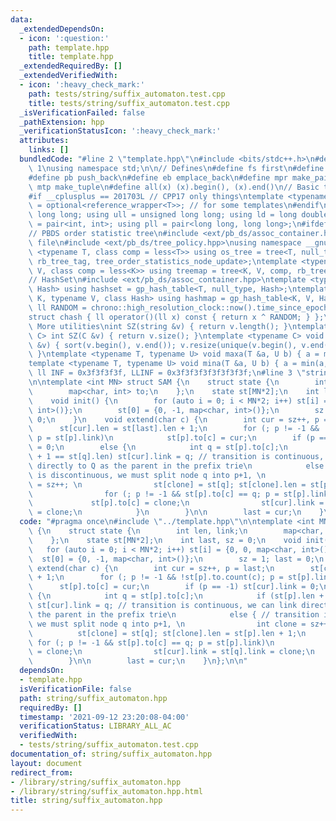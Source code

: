 ```yaml
---
data:
  _extendedDependsOn:
  - icon: ':question:'
    path: template.hpp
    title: template.hpp
  _extendedRequiredBy: []
  _extendedVerifiedWith:
  - icon: ':heavy_check_mark:'
    path: tests/string/suffix_automaton.test.cpp
    title: tests/string/suffix_automaton.test.cpp
  _isVerificationFailed: false
  _pathExtension: hpp
  _verificationStatusIcon: ':heavy_check_mark:'
  attributes:
    links: []
  bundledCode: "#line 2 \"template.hpp\"\n#include <bits/stdc++.h>\n#define DEBUG\
    \ 1\nusing namespace std;\n\n// Defines\n#define fs first\n#define sn second\n\
    #define pb push_back\n#define eb emplace_back\n#define mpr make_pair\n#define\
    \ mtp make_tuple\n#define all(x) (x).begin(), (x).end()\n// Basic type definitions\n\
    #if __cplusplus == 201703L // CPP17 only things\ntemplate <typename T> using opt_ref\
    \ = optional<reference_wrapper<T>>; // for some templates\n#endif\nusing ll =\
    \ long long; using ull = unsigned long long; using ld = long double;\nusing pii\
    \ = pair<int, int>; using pll = pair<long long, long long>;\n#ifdef __GNUG__\n\
    // PBDS order statistic tree\n#include <ext/pb_ds/assoc_container.hpp> // Common\
    \ file\n#include <ext/pb_ds/tree_policy.hpp>\nusing namespace __gnu_pbds;\ntemplate\
    \ <typename T, class comp = less<T>> using os_tree = tree<T, null_type, comp,\
    \ rb_tree_tag, tree_order_statistics_node_update>;\ntemplate <typename K, typename\
    \ V, class comp = less<K>> using treemap = tree<K, V, comp, rb_tree_tag, tree_order_statistics_node_update>;\n\
    // HashSet\n#include <ext/pb_ds/assoc_container.hpp>\ntemplate <typename T, class\
    \ Hash> using hashset = gp_hash_table<T, null_type, Hash>;\ntemplate <typename\
    \ K, typename V, class Hash> using hashmap = gp_hash_table<K, V, Hash>;\nconst\
    \ ll RANDOM = chrono::high_resolution_clock::now().time_since_epoch().count();\n\
    struct chash { ll operator()(ll x) const { return x ^ RANDOM; } };\n#endif\n//\
    \ More utilities\nint SZ(string &v) { return v.length(); }\ntemplate <typename\
    \ C> int SZ(C &v) { return v.size(); }\ntemplate <typename C> void UNIQUE(vector<C>\
    \ &v) { sort(v.begin(), v.end()); v.resize(unique(v.begin(), v.end()) - v.begin());\
    \ }\ntemplate <typename T, typename U> void maxa(T &a, U b) { a = max(a, b); }\n\
    template <typename T, typename U> void mina(T &a, U b) { a = min(a, b); }\nconst\
    \ ll INF = 0x3f3f3f3f, LLINF = 0x3f3f3f3f3f3f3f3f;\n#line 3 \"string/suffix_automaton.hpp\"\
    \n\ntemplate <int MN> struct SAM {\n    struct state {\n        int len, link;\n\
    \        map<char, int> to;\n    };\n    state st[MN*2];\n    int last, sz = 0;\n\
    \    void init() {\n        for (auto i = 0; i < MN*2; i++) st[i] = {0, 0, map<char,\
    \ int>()};\n        st[0] = {0, -1, map<char, int>()};\n        sz = 1; last =\
    \ 0;\n    }\n    void extend(char c) {\n        int cur = sz++, p = last;\n  \
    \      st[cur].len = st[last].len + 1;\n        for (; p != -1 && !st[p].to.count(c);\
    \ p = st[p].link)\n            st[p].to[c] = cur;\n        if (p == -1) st[cur].link\
    \ = 0;\n        else {\n            int q = st[p].to[c];\n            if (st[p].len\
    \ + 1 == st[q].len) st[cur].link = q; // transition is continuous, we can link\
    \ directly to Q as the parent in the prefix trie\n            else { // transition\
    \ is discontinuous, we must split node q into p+1, \n                int clone\
    \ = sz++; \n                st[clone] = st[q]; st[clone].len = st[p].len + 1;\n\
    \                for (; p != -1 && st[p].to[c] == q; p = st[p].link)\n       \
    \             st[p].to[c] = clone;\n                st[cur].link = st[q].link\
    \ = clone;\n            }\n        }\n\n        last = cur;\n    }\n};\n\n"
  code: "#pragma once\n#include \"../template.hpp\"\n\ntemplate <int MN> struct SAM\
    \ {\n    struct state {\n        int len, link;\n        map<char, int> to;\n\
    \    };\n    state st[MN*2];\n    int last, sz = 0;\n    void init() {\n     \
    \   for (auto i = 0; i < MN*2; i++) st[i] = {0, 0, map<char, int>()};\n      \
    \  st[0] = {0, -1, map<char, int>()};\n        sz = 1; last = 0;\n    }\n    void\
    \ extend(char c) {\n        int cur = sz++, p = last;\n        st[cur].len = st[last].len\
    \ + 1;\n        for (; p != -1 && !st[p].to.count(c); p = st[p].link)\n      \
    \      st[p].to[c] = cur;\n        if (p == -1) st[cur].link = 0;\n        else\
    \ {\n            int q = st[p].to[c];\n            if (st[p].len + 1 == st[q].len)\
    \ st[cur].link = q; // transition is continuous, we can link directly to Q as\
    \ the parent in the prefix trie\n            else { // transition is discontinuous,\
    \ we must split node q into p+1, \n                int clone = sz++; \n      \
    \          st[clone] = st[q]; st[clone].len = st[p].len + 1;\n               \
    \ for (; p != -1 && st[p].to[c] == q; p = st[p].link)\n                    st[p].to[c]\
    \ = clone;\n                st[cur].link = st[q].link = clone;\n            }\n\
    \        }\n\n        last = cur;\n    }\n};\n\n"
  dependsOn:
  - template.hpp
  isVerificationFile: false
  path: string/suffix_automaton.hpp
  requiredBy: []
  timestamp: '2021-09-12 23:20:08-04:00'
  verificationStatus: LIBRARY_ALL_AC
  verifiedWith:
  - tests/string/suffix_automaton.test.cpp
documentation_of: string/suffix_automaton.hpp
layout: document
redirect_from:
- /library/string/suffix_automaton.hpp
- /library/string/suffix_automaton.hpp.html
title: string/suffix_automaton.hpp
---
```


